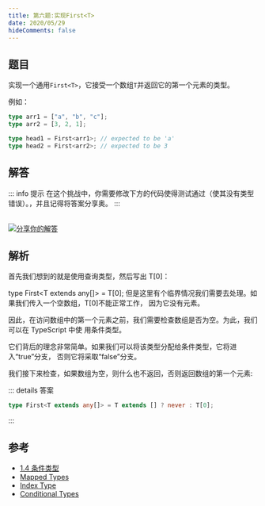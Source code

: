 ```yaml
---
title: 第六题:实现First<T>
date: 2020/05/29
hideComments: false
---
```


## 题目

实现一个通用`First<T>`，它接受一个数组`T`并返回它的第一个元素的类型。

例如：

```ts
type arr1 = ["a", "b", "c"];
type arr2 = [3, 2, 1];

type head1 = First<arr1>; // expected to be 'a'
type head2 = First<arr2>; // expected to be 3
```

## 解答

::: info 提示
在这个挑战中，你需要修改下方的代码使得测试通过（使其没有类型错误）。，并且记得将答案分享奥。
:::

<CodeBox surl="https://stackblitz.com/edit/typescript-wgcecz?embed=1&file=1.6.first-of-array.ts&hideExplorer=1&hideNavigation=1&theme=dark&view=editor" />

<!--info-footer-start--><br> <a href="https://github.com/paiDaXing-web/You-Don-t-Know-TS/issues/new?assignees=paiDaXing-web&labels=answer&template=1-6-%E5%AE%9E%E7%8E%B0First%3CT%3E.md&title=1-6-%E5%AE%9E%E7%8E%B0First%3CT%3E" target="_blank"><img src="https://6d78-mxm1923893223-ulteh-1302287111.tcb.qcloud.la/-%E5%88%86%E4%BA%AB%E4%BD%A0%E7%9A%84%E8%A7%A3%E7%AD%94-teal.svg?sign=8bb2a2a3bd2b1cc8f86bfd919d53197e&t=1668143704" alt="分享你的解答"/></a>  <!--info-footer-end-->

## 解析

首先我们想到的就是使用查询类型，然后写出 T[0]：

type First<T extends any[]> = T[0];
但是这里有个临界情况我们需要去处理。如果我们传入一个空数组，T[0]不能正常工作， 因为它没有元素。

因此，在访问数组中的第一个元素之前，我们需要检查数组是否为空。为此，我们可以在 TypeScript 中使 用条件类型。

它们背后的理念非常简单。如果我们可以将该类型分配给条件类型，它将进入“true”分支， 否则它将采取“false”分支。

我们接下来检查，如果数组为空，则什么也不返回，否则返回数组的第一个元素:

::: details 答案

```typescript
type First<T extends any[]> = T extends [] ? never : T[0];
```

:::

## 参考

- [1.4 条件类型](../theme-reco/Advanced-1.md#14-条件类型)
- [Mapped Types](https://www.typescriptlang.org/docs/handbook/2/mapped-types.html)
- [Index Type](https://www.typescriptlang.org/docs/handbook/2/indexed-access-types.html)
- [Conditional Types](https://www.typescriptlang.org/docs/handbook/2/conditional-types.html)
